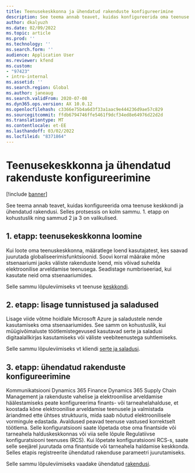 ```yaml
---
title: Teenusekeskkonna ja ühendatud rakenduste konfigureerimine
description: See teema annab teavet, kuidas konfigureerida oma teenuse keskkondi ja ühendatud rakendusi.
author: dkalyuzh
ms.date: 02/09/2022
ms.topic: article
ms.prod: ''
ms.technology: ''
ms.search.form: ''
audience: Application User
ms.reviewer: kfend
ms.custom:
- "97423"
- intro-internal
ms.assetid: ''
ms.search.region: Global
ms.author: janeaug
ms.search.validFrom: 2020-07-08
ms.dyn365.ops.version: AX 10.0.12
ms.openlocfilehash: c3366e75b4a6d3f33a1aac9e444236d9ae57c829
ms.sourcegitcommit: ffdb6794746ffe5461f9dcf34ed8e64976d22d2d
ms.translationtype: MT
ms.contentlocale: et-EE
ms.lasthandoff: 03/02/2022
ms.locfileid: "8371864"
---
```

# <a name="configure-service-environments-and-connected-applications"></a>Teenusekeskkonna ja ühendatud rakenduste konfigureerimine

[!include [banner](../includes/banner.md)]

See teema annab teavet, kuidas konfigureerida oma teenuse keskkondi ja ühendatud rakendusi. Selles protsessis on kolm sammu. 1. etapp on kohustuslik ning sammud 2 ja 3 on valikulised.

## <a name="step-1-create-a-service-environment"></a>1. etapp: teenusekeskkonna loomine

Kui loote oma teenuskeskkonna, määratlege loend kasutajatest, kes saavad juurutada globaliseerimisfunktsioonid. Soovi korral määrake mõne stsenaariumi jaoks väliste rakenduste loend, mis võivad suhelda elektroonilise arveldamise teenusega. Seadistage numbriseeriad, kui kasutate neid oma stsenaariumides.

Selle sammu lõpuleviimiseks vt teenuse [keskkondi](e-invoicing-service-environments.md).

## <a name="step-2-add-certificates-and-secrets"></a>2. etapp: lisage tunnistused ja saladused

Lisage viide võtme hoidlale Microsoft Azure ja saladustele nende kasutamiseks oma stsenaariumides. See samm on kohustuslik, kui müügivõimaluste töötlemistegevused kasutavad serte ja saladusi digitaalallkirjas kasutamiseks või väliste veebiteenustega suhtlemiseks.

Selle sammu lõpuleviimiseks vt kliendi [serte ja saladusi](e-invoicing-customer-certificates-secrets.md).

## <a name="step-3-configure-connected-applications"></a>3. etapp: ühendatud rakenduste konfigureerimine

Kommunikatsiooni Dynamics 365 Finance Dynamics 365 Supply Chain Management ja rakenduste vahelise ja elektroonilise arveldamise häälestamiseks peate konfigureerima finants- või tarneahelahalduse, et koostada kõne elektroonilise arveldamise teenusele ja valmistada äriandmed ette ühtses struktuuris, mida saab nõutud elektroonilisele vormingule edastada. Avaldused peavad teenuse vastused korrektselt töötlema. Selle konfiguratsiooni saate lõpetada otse oma finantside või tarneahela halduskeskkonnas või viia selle lõpule Regulatiivse konfiguratsiooni teenuses (RCS). Kui lõpetate konfiguratsiooni RCS-s, saate selle seejärel juurutada oma finantside või tarneahela haldamise keskkonda. Selles etapis registreerite ühendatud rakenduse parameetri juurutamiseks.

Selle sammu lõpuleviimiseks vaadake ühendatud [rakendusi](e-invoicing-connected-applications.md).
